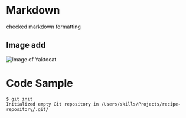 # Markdown
checked markdown formatting

## Image add
![Image of Yaktocat](https://octodex.github.com/images/yaktocat.png)

# Code Sample
```
$ git init
Initialized empty Git repository in /Users/skills/Projects/recipe-repository/.git/
```
